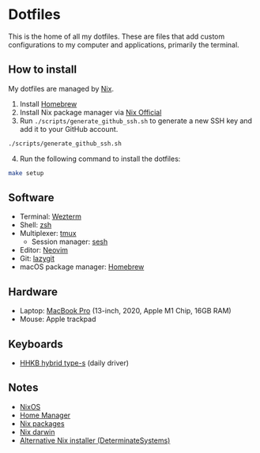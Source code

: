# Dotfiles

This is the home of all my dotfiles. These are files that add custom configurations to my computer and applications, primarily the terminal.

## How to install

My dotfiles are managed by [Nix](https://nixos.org/).

1. Install [Homebrew](https://brew.sh/)
2. Install Nix package manager via [Nix Official](https://nixos.org/download.html#nix-install-macos)
3. Run `./scripts/generate_github_ssh.sh` to generate a new SSH key and add it to your GitHub account.
```sh
./scripts/generate_github_ssh.sh
```
4. Run the following command to install the dotfiles: 
```sh
make setup
```

## Software

- Terminal: [Wezterm](https://wezfurlong.org/wezterm)
- Shell: [zsh](https://www.zsh.org)
- Multiplexer: [tmux](https://github.com/tmux/tmux/wiki)
  - Session manager: [sesh](https://github.com/joshmedeski/sesh)
- Editor: [Neovim](https://neovim.io)
- Git: [lazygit](https://github.com/jesseduffield/lazygit)
- macOS package manager: [Homebrew](https://brew.sh)

## Hardware

- Laptop: [MacBook Pro](https://www.apple.com/macbook-pro) (13-inch, 2020, Apple M1 Chip, 16GB RAM)
- Mouse: Apple trackpad

## Keyboards

- [HHKB hybrid type-s](https://www.hhkeyboard.com/uk/products/hybrid-type-s) (daily driver)

## Notes

- [NixOS](https://nixos.org)
- [Home Manager](https://nix-community.github.io/home-manager)
- [Nix packages](https://search.nixos.org/packages)
- [Nix darwin](https://daiderd.com/nix-darwin/manual/index.html)
- [Alternative Nix installer (DeterminateSystems)](https://github.com/DeterminateSystems/nix-installer)
